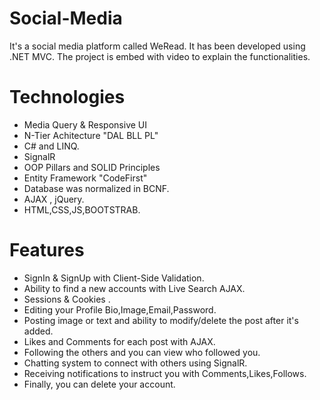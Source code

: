 # Social-Media
It's a social media platform called WeRead. It has been developed using .NET MVC. The project is embed with video to explain the functionalities.

# Technologies
* Media Query & Responsive UI
* N-Tier Achitecture "DAL BLL PL"
* C# and LINQ.
* SignalR
* OOP Pillars and SOLID Principles
* Entity Framework "CodeFirst"
* Database was normalized in BCNF.
* AJAX , jQuery.
* HTML,CSS,JS,BOOTSTRAB.


# Features
* SignIn & SignUp with Client-Side Validation.
* Ability to find a new accounts with Live Search AJAX.
* Sessions & Cookies .
* Editing your Profile Bio,Image,Email,Password.
* Posting image or text and ability to modify/delete the post after it's added.
* Likes and Comments for each post with AJAX.
* Following the others and you can view who followed you.
* Chatting system to connect with others using SignalR.
* Receiving notifications to instruct you with Comments,Likes,Follows.
* Finally, you can delete your account.

